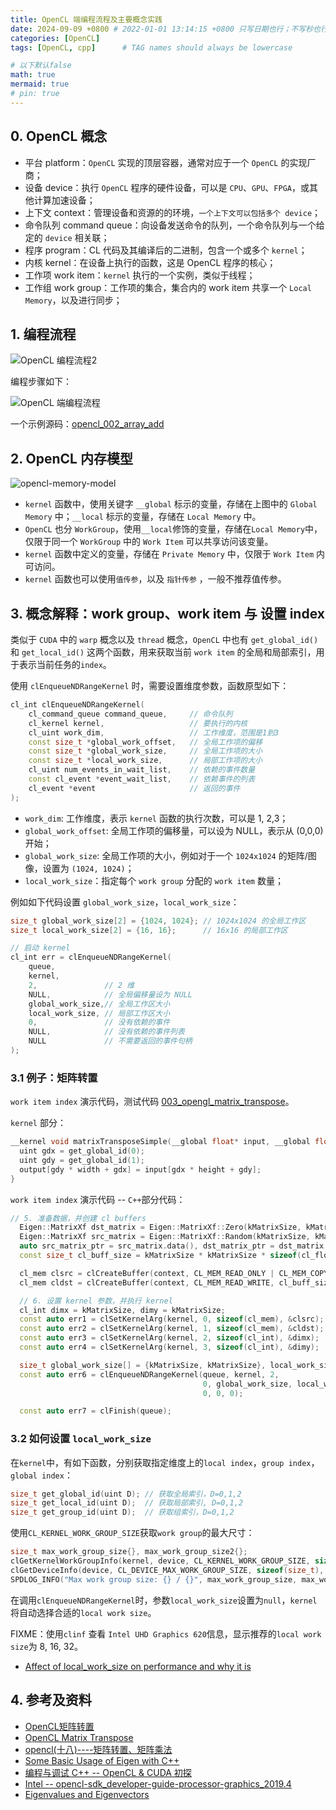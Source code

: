 ```yaml
---
title: OpenCL 端编程流程及主要概念实践
date: 2024-09-09 +0800 # 2022-01-01 13:14:15 +0800 只写日期也行；不写秒也行；这样也行 2022-03-09T00:55:42+08:00
categories: [OpenCL]
tags: [OpenCL, cpp]      # TAG names should always be lowercase

# 以下默认false
math: true
mermaid: true
# pin: true
---
```


## 0. OpenCL 概念 ##

* 平台 platform：`OpenCL` 实现的顶层容器，通常对应于一个 `OpenCL` 的实现厂商；
* 设备 device：执行 `OpenCL` 程序的硬件设备，可以是 `CPU`、`GPU`、`FPGA`，或其他计算加速设备；
* 上下文 context：管理设备和资源的的环境，`一个上下文可以包括多个 device`；
* 命令队列 command queue：向设备发送命令的队列，一个命令队列与一个给定的 `device` 相关联；
* 程序 program：CL 代码及其编译后的二进制，包含一个或多个 `kernel`；
* 内核 kernel：在设备上执行的函数，这是 OpenCL 程序的核心；
* 工作项 work item：`kernel` 执行的一个实例，类似于线程；
* 工作组 work group：工作项的集合，集合内的 work item 共享一个 `Local Memory`，以及进行同步；

## 1. 编程流程 ##

![OpenCL 编程流程2](/assets/images/opencl/opencl_proram_flow_ref.png)

编程步骤如下：

![OpenCL 端编程流程](/assets/drawio/opencl-programing-flow.drawio.svg)

一个示例源码：[opencl_002_array_add](https://gitee.com/open-gl_3/opencl_002_array_add)

## 2. OpenCL 内存模型 ##

![opencl-memory-model](/assets/images/opencl/opencl内存模型.png)

* `kernel` 函数中，使用关键字 `__global` 标示的变量，存储在上图中的 `Global Memory` 中；`__local` 标示的变量，存储在 `Local Memory` 中。
* `OpenCL` 也分 `WorkGroup`，使用`__local`修饰的变量，存储在`Local Memory`中，仅限于同一个 `WorkGroup` 中的 `Work Item` 可以共享访问该变量。
* `kernel` 函数中定义的变量，存储在 `Private Memory` 中，仅限于 `Work Item` 内可访问。
* `kernel` 函数也可以使用`值传参`，以及 `指针传参` ，一般不推荐值传参。

## 3. 概念解释：work group、work item 与 设置 index ##

类似于 `CUDA` 中的 `warp` 概念以及 `thread` 概念，`OpenCL` 中也有 `get_global_id()` 和 `get_local_id()` 这两个函数，用来获取当前 `work item` 的全局和局部索引，用于表示当前任务的`index`。

使用 `clEnqueueNDRangeKernel` 时，需要设置维度参数，函数原型如下：

```c++
cl_int clEnqueueNDRangeKernel(
    cl_command_queue command_queue,     // 命令队列
    cl_kernel kernel,                   // 要执行的内核
    cl_uint work_dim,                   // 工作维度，范围是1到3
    const size_t *global_work_offset,   // 全局工作项的偏移
    const size_t *global_work_size,     // 全局工作项的大小
    const size_t *local_work_size,      // 局部工作项的大小
    cl_uint num_events_in_wait_list,    // 依赖的事件数量
    const cl_event *event_wait_list,    // 依赖事件的列表
    cl_event *event                     // 返回的事件
);
```

* `work_dim`: 工作维度，表示 `kernel` 函数的执行次数，可以是 1, 2,3；
* `global_work_offset`: 全局工作项的偏移量，可以设为 NULL，表示从 (0,0,0) 开始；
* `global_work_size`: 全局工作项的大小，例如对于一个 `1024x1024` 的矩阵/图像，设置为 `(1024, 1024)`；
* `local_work_size`：指定每个 `work group` 分配的 `work item` 数量；

例如如下代码设置 `global_work_size`，`local_work_size`：

```c++
size_t global_work_size[2] = {1024, 1024}; // 1024x1024 的全局工作区
size_t local_work_size[2] = {16, 16};      // 16x16 的局部工作区

// 启动 kernel
cl_int err = clEnqueueNDRangeKernel(
    queue,
    kernel,
    2,               // 2 维
    NULL,            // 全局偏移量设为 NULL
    global_work_size,// 全局工作区大小
    local_work_size, // 局部工作区大小
    0,               // 没有依赖的事件
    NULL,            // 没有依赖的事件列表
    NULL             // 不需要返回的事件句柄
);
```

### 3.1 例子：矩阵转置 ###

`work item index` 演示代码，测试代码 [003_opengl_matrix_transpose](https://gitee.com/open-gl_3/003_opengl_matrix_transpose)。

 `kernel` 部分：

```c++
__kernel void matrixTransposeSimple(__global float* input, __global float* output, const uint width, const uint height) {
  uint gdx = get_global_id(0);
  uint gdy = get_global_id(1);
  output[gdy * width + gdx] = input[gdx * height + gdy];
}
```

`work item index` 演示代码 -- `C++`部分代码：

```c++
// 5. 准备数据，并创建 cl buffers
  Eigen::MatrixXf dst_matrix = Eigen::MatrixXf::Zero(kMatrixSize, kMatrixSize);
  Eigen::MatrixXf src_matrix = Eigen::MatrixXf::Random(kMatrixSize, kMatrixSize);
  auto src_matrix_ptr = src_matrix.data(), dst_matrix_ptr = dst_matrix.data();
  const size_t cl_buff_size = kMatrixSize * kMatrixSize * sizeof(cl_float);

  cl_mem clsrc = clCreateBuffer(context, CL_MEM_READ_ONLY | CL_MEM_COPY_HOST_PTR, cl_buff_size, src_matrix_ptr, NULL);
  cl_mem cldst = clCreateBuffer(context, CL_MEM_READ_WRITE, cl_buff_size, NULL, NULL);

  // 6. 设置 kernel 参数，并执行 kernel
  cl_int dimx = kMatrixSize, dimy = kMatrixSize;
  const auto err1 = clSetKernelArg(kernel, 0, sizeof(cl_mem), &clsrc);  // param 0: source matrix
  const auto err2 = clSetKernelArg(kernel, 1, sizeof(cl_mem), &cldst);  // param 1: destination matrix
  const auto err3 = clSetKernelArg(kernel, 2, sizeof(cl_int), &dimx);   // param 2: width
  const auto err4 = clSetKernelArg(kernel, 3, sizeof(cl_int), &dimy);   // param 3: height

  size_t global_work_size[] = {kMatrixSize, kMatrixSize}, local_work_size[] = {16, 16};
  const auto err6 = clEnqueueNDRangeKernel(queue, kernel, 2,                      //
                                           0, global_work_size, local_work_size,  //
                                           0, 0, 0);

  const auto err7 = clFinish(queue);
```

### 3.2 如何设置 `local_work_size` ###

在`kernel`中，有如下函数，分别获取指定维度上的`local index`，`group index`，`global index`：

```c++
size_t get_global_id(uint D); // 获取全局索引，D=0,1,2
size_t get_local_id(uint D);  // 获取局部索引, D=0,1,2
size_t get_group_id(uint D);  // 获取组索引，D=0,1,2
```

使用`CL_KERNEL_WORK_GROUP_SIZE`获取`work group`的最大尺寸：

```c++
size_t max_work_group_size{}, max_work_group_size2{};
clGetKernelWorkGroupInfo(kernel, device, CL_KERNEL_WORK_GROUP_SIZE, sizeof(size_t), &max_work_group_size, NULL);
clGetDeviceInfo(device, CL_DEVICE_MAX_WORK_GROUP_SIZE, sizeof(size_t), &max_work_group_size2, NULL);
SPDLOG_INFO("Max work group size: {} / {}", max_work_group_size, max_work_group_size2); // 输出 256 / 256
```

在调用`clEnqueueNDRangeKernel`时，参数`local_work_size`设置为`null`，`kernel`将自动选择合适的`local work size`。

FIXME：使用`clinf` 查看 `Intel UHD Graphics 620`信息，显示推荐的`local work size`为 8, 16, 32。

* [Affect of local_work_size on performance and why it is](https://stackoverflow.com/questions/13761191/affect-of-local-work-size-on-performance-and-why-it-is/13762847#13762847)

## 4. 参考及资料 ##

* [OpenCL矩阵转置](https://blog.csdn.net/songzitea/article/details/12178619)
* [OpenCL Matrix Transpose](https://clhne.github.io/2017/11/28/OpenCL-matrix-transpose/)
* [opencl(十八)----矩阵转置、矩阵乘法](https://www.cnblogs.com/feihu-h/p/12107384.html)
* [Some Basic Usage of Eigen with C++](https://www.chenshiyu.top/blog/2020/09/25/Some-Basic-Usage-of-Eigen-with-C++/)
* [编程与调试 C++ -- OpenCL & CUDA 初探](https://sunocean.life/blog/blog/2022/04/16/opencl)
* [Intel -- opencl-sdk_developer-guide-processor-graphics_2019.4](/assets/pdf/opencl/opencl-sdk_developer-guide-processor-graphics_2019.4.pdf)
* [Eigenvalues and Eigenvectors](/assets/pdf/opencl/Eigenvalues%20and%20Eigenvectors.pdf)
